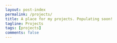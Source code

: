 ```yaml
---
layout: post-index
permalink: /projects/
title: A place for my projects. Populating soon! 
tagline: Projects
tags: [projects]
comments: false
---
```




